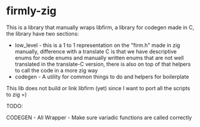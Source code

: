 # firmly-zig
This is a library that manually wraps libfirm, a library for codegen made in C, the library have two sections:
- low_level - this is a 1 to 1  representation on the "firm.h" made in zig manually, difference with a translate C is that we have descriptive enums for node enums and manually written enums that are not well translated in the translate-C version, there is also on top of that helpers to call the code in a more zig way
- codegen - A utility for common things to do and helpers for boilerplate

This lib does not build or link libfirm (yet) since I want to port all the scripts to zig =)


TODO:

CODEGEN - All
Wrapper - Make sure variadic functions are called correctly

